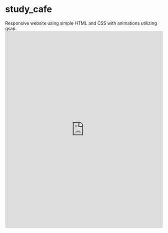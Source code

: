 # study_cafe

Responsive website using simple HTML and CSS with animations utilizing gsap. <iframe src="https://www.linkedin.com/embed/feed/update/urn:li:ugcPost:7008019088304173056" height="629" width="504" frameborder="0" allowfullscreen="" title="Embedded post"></iframe>
